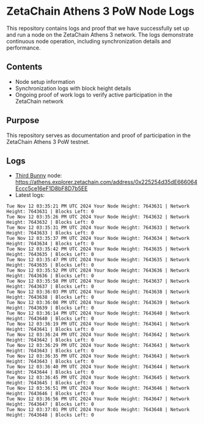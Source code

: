 # ZetaChain Athens 3 PoW Node Logs
This repository contains logs and proof that we have successfully set up and run a node on the ZetaChain Athens 3 network. The logs demonstrate continuous node operation, including synchronization details and performance.

## Contents
- Node setup information
- Synchronization logs with block height details
- Ongoing proof of work logs to verify active participation in the ZetaChain network

## Purpose
This repository serves as documentation and proof of participation in the ZetaChain Athens 3 PoW testnet.

## Logs

- [Third Bunny](https://thirdbunny.xyz/) node: https://athens.explorer.zetachain.com/address/0x225254d35dE666064Eccc5ce16eF1D8bF8D7b5EE
- Latest logs:
```
Tue Nov 12 03:35:21 PM UTC 2024 Your Node Height: 7643631 | Network Height: 7643631 | Blocks Left: 0
Tue Nov 12 03:35:26 PM UTC 2024 Your Node Height: 7643632 | Network Height: 7643632 | Blocks Left: 0
Tue Nov 12 03:35:31 PM UTC 2024 Your Node Height: 7643633 | Network Height: 7643633 | Blocks Left: 0
Tue Nov 12 03:35:37 PM UTC 2024 Your Node Height: 7643634 | Network Height: 7643634 | Blocks Left: 0
Tue Nov 12 03:35:42 PM UTC 2024 Your Node Height: 7643635 | Network Height: 7643635 | Blocks Left: 0
Tue Nov 12 03:35:47 PM UTC 2024 Your Node Height: 7643635 | Network Height: 7643635 | Blocks Left: 0
Tue Nov 12 03:35:52 PM UTC 2024 Your Node Height: 7643636 | Network Height: 7643636 | Blocks Left: 0
Tue Nov 12 03:35:58 PM UTC 2024 Your Node Height: 7643637 | Network Height: 7643637 | Blocks Left: 0
Tue Nov 12 03:36:03 PM UTC 2024 Your Node Height: 7643638 | Network Height: 7643638 | Blocks Left: 0
Tue Nov 12 03:36:08 PM UTC 2024 Your Node Height: 7643639 | Network Height: 7643639 | Blocks Left: 0
Tue Nov 12 03:36:14 PM UTC 2024 Your Node Height: 7643640 | Network Height: 7643640 | Blocks Left: 0
Tue Nov 12 03:36:19 PM UTC 2024 Your Node Height: 7643641 | Network Height: 7643641 | Blocks Left: 0
Tue Nov 12 03:36:24 PM UTC 2024 Your Node Height: 7643642 | Network Height: 7643642 | Blocks Left: 0
Tue Nov 12 03:36:29 PM UTC 2024 Your Node Height: 7643643 | Network Height: 7643643 | Blocks Left: 0
Tue Nov 12 03:36:35 PM UTC 2024 Your Node Height: 7643643 | Network Height: 7643643 | Blocks Left: 0
Tue Nov 12 03:36:40 PM UTC 2024 Your Node Height: 7643644 | Network Height: 7643644 | Blocks Left: 0
Tue Nov 12 03:36:45 PM UTC 2024 Your Node Height: 7643645 | Network Height: 7643645 | Blocks Left: 0
Tue Nov 12 03:36:51 PM UTC 2024 Your Node Height: 7643646 | Network Height: 7643646 | Blocks Left: 0
Tue Nov 12 03:36:56 PM UTC 2024 Your Node Height: 7643647 | Network Height: 7643647 | Blocks Left: 0
Tue Nov 12 03:37:01 PM UTC 2024 Your Node Height: 7643648 | Network Height: 7643648 | Blocks Left: 0
```
